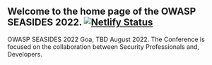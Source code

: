 


## Welcome to the home page of the OWASP SEASIDES 2022. [![Netlify Status](https://api.netlify.com/api/v1/badges/97acbed8-2008-470d-b15f-9e740c5e6371/deploy-status)](https://app.netlify.com/sites/seasides-conference-2022/deploys)

OWASP SEASIDES 2022 Goa, TBD August 2022. The Conference is focused on the collaboration between Security Professionals and, Developers.
